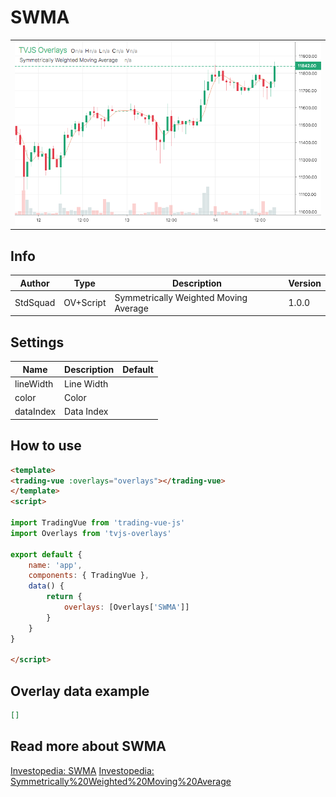 
# SWMA

<table><tr><td>
  <img width="800" heigth="480" src="screen.png" alt="screen">
</td></tr></table>

## Info

| Author | Type | Description | Version |
| ------ | ---- | ----------- | ------- |
| StdSquad | OV+Script | Symmetrically Weighted Moving Average | 1.0.0 |


## Settings

| Name | Description | Default |
| ---- | ----------- | ------- |
| lineWidth | Line Width |  |
| color | Color |  |
| dataIndex | Data Index |  |

## How to use

```html
<template>
<trading-vue :overlays="overlays"></trading-vue>
</template>
<script>

import TradingVue from 'trading-vue-js'
import Overlays from 'tvjs-overlays'

export default {
    name: 'app',
    components: { TradingVue },
    data() {
        return {
            overlays: [Overlays['SWMA']]
        }
    }
}

</script>

```

## Overlay data example

```json
[]
```

## Read more about SWMA

[Investopedia: SWMA](https://www.investopedia.com/search?q=SWMA)
[Investopedia: Symmetrically%20Weighted%20Moving%20Average](https://www.investopedia.com/search?q=Symmetrically%20Weighted%20Moving%20Average)

